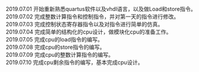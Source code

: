 2019.07.01 开始重新熟悉quartus软件以及vhdl语言，以及做Load和store指令。  
2019.07.02 完成整数计算指令和控制指令，并对第一天的指令进行修改。  
2019.07.03 完成控制状态寄存器指令以及对指令进行简单的仿真。  
2019.07.04 完成简单的结构化的cpu设计，做模块化cpu的准备工作。  
2019.07.05 完成cpu的load指令的编写。   
2019.07.08 完成cpu的store指令的编写。  
2019.07.09 完成cpu的整数计算指令的编写。  
2019.07.10 完成cpu剩余指令的编写，基本完成cpu设计。
